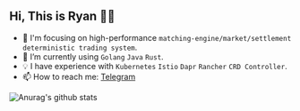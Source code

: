 <!--### Hi there 👋-->

<!--
**yufan022/yufan022** is a ✨ _special_ ✨ repository because its `README.md` (this file) appears on your GitHub profile.

Here are some ideas to get you started:

- 🔭 I’m currently working on ...
- 🌱 I’m currently learning ...
- 👯 I’m looking to collaborate on ...
- 🤔 I’m looking for help with ...
- 💬 Ask me about ...
- 📫 How to reach me: ...
- 😄 Pronouns: ...
- ⚡ Fun fact: ...
-->

## Hi, This is Ryan 👨‍💻


- 🔧 I'm focusing on high-performance `matching-engine/market/settlement` `deterministic trading system`.
- 🌱 I’m currently using `Golang` `Java` `Rust`.
- 💡 I have experience with `Kubernetes` `Istio` `Dapr` `Rancher` `CRD Controller`.
- 📫 How to reach me: [Telegram](https://t.me/fann022)
 
![Anurag's github stats](https://github-readme-stats.vercel.app/api?username=yufan022&count_private=true&show_icons=true)
